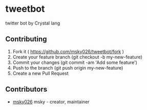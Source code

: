 # tweetbot

twitter bot by Crystal lang

## Contributing

1. Fork it ( https://github.com/msky026/tweetbot/fork )
2. Create your feature branch (git checkout -b my-new-feature)
3. Commit your changes (git commit -am 'Add some feature')
4. Push to the branch (git push origin my-new-feature)
5. Create a new Pull Request

## Contributors

- [msky026](https://github.com/msky026) msky - creator, maintainer
